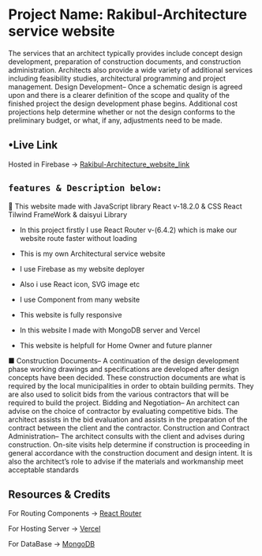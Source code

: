 # Project Name: Rakibul-Architecture service website

The services that an architect typically provides include concept design development, preparation of construction documents, and construction administration. Architects also provide a wide variety of additional services including feasibility studies, architectural programming and project management.
Design Development– Once a schematic design is agreed upon and there is a clearer definition of the scope and quality of the finished project the design development phase begins. Additional cost projections help determine whether or not the design conforms to the preliminary budget, or what, if any, adjustments need to be made.

## •Live Link

Hosted in Firebase -> [Rakibul-Architecture_website_link](https://rakibul-architecture.web.app/)

## `features & Description below:`

🤍 This website made with JavaScript library React v-18.2.0 & CSS React Tilwind FrameWork & daisyui Library

- In this project firstly I use React Router v-(6.4.2) which is make our website route faster without loading

* This is my own Architectural service website
* I use Firebase as my website deployer

* Also i use React icon, SVG image etc
* I use Component from many website
* This website is fully responsive
* In this website I made with MongoDB server and Vercel
* This website is helpfull for Home Owner and future planner

■ Construction Documents– A continuation of the design development phase working drawings and specifications are developed after design concepts have been decided. These construction documents are what is required by the local municipalities in order to obtain building permits. They are also used to solicit bids from the various contractors that will be required to build the project.
Bidding and Negotiation– An architect can advise on the choice of contractor by evaluating competitive bids. The architect assists in the bid evaluation and assists in the preparation of the contract between the client and the contractor.
Construction and Contract Administration– The architect consults with the client and advises during construction. On-site visits help determine if construction is proceeding in general accordance with the construction document and design intent. It is also the architect’s role to advise if the materials and workmanship meet acceptable standards

## Resources & Credits

For Routing Components ->
[React Router](https://reactrouter.com/en/main)

For Hosting Server ->
[Vercel ](https://vercel.com/)

For DataBase ->
[MongoDB ](https://cloud.mongodb.com/)
